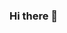 ### Hi there 👋

<!--
**restia1230/restia1230** is a ✨ _special_ ✨ repository because its `README.md` (this file) appears on your GitHub profile.

[![Eric's GitHub stats](https://github-readme-stats.vercel.app/api?username=restia1230)](https://github.com/restia1230/github-readme-stats)


- 🔭 I’m currently working on ...
- 🌱 I’m currently learning ...
- 👯 I’m looking to collaborate on ...
- 🤔 I’m looking for help with ...
- 💬 Ask me about ...
- 📫 How to reach me: ...
- 😄 Pronouns: ...
- ⚡ Fun fact: ...
-->
